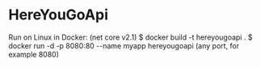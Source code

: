 # HereYouGoApi
Run on Linux in Docker:
(net core v2.1)
$ docker build -t hereyougoapi .
$ docker run -d -p 8080:80 --name myapp hereyougoapi (any port, for example 8080)
